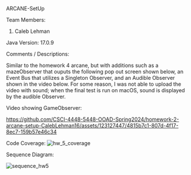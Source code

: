 ARCANE-SetUp

Team Members:

1. Caleb Lehman


Java Version: 17.0.9

Comments / Descriptions:

Similar to the homework 4 arcane, but with additions such as a mazeObserver that ouputs the following pop out screen shown below, an Event Bus that utilizes a Singleton Observer, and an Audible Observer shown in the video below. For some reason, I was not able to upload the video with sound; when the final test is run on macOS, sound is displayed by the audible Observer. 


Video showing GameObserver:


https://github.com/CSCI-4448-5448-OOAD-Spring2024/homework-2-arcane-setup-CalebLehman16/assets/123127447/4815b7c1-807d-4f17-8ec7-159b57e46c34




Code Coverage:
![hw_5_coverage](https://github.com/CSCI-4448-5448-OOAD-Spring2024/homework-2-arcane-setup-CalebLehman16/assets/123127447/c76f9738-cc44-46c1-9375-bbd8337bd480)

Sequence Diagram:

![sequence_hw5](https://github.com/CSCI-4448-5448-OOAD-Spring2024/homework-2-arcane-setup-CalebLehman16/assets/123127447/09cd9c01-4874-4cf8-9526-03689a63aadf)

